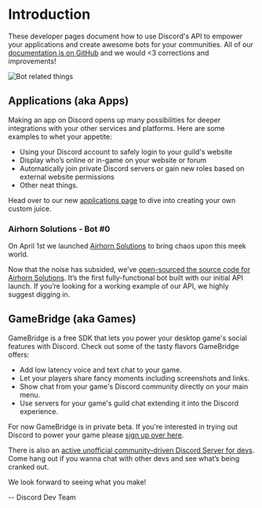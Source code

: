 # Introduction

These developer pages document how to use Discord's API to empower your applications and create awesome bots for your
communities. All of our [documentation is on GitHub](https://github.com/hammerandchisel/discord-api-docs) and we would
<3 corrections and improvements!

![Bot related things](API_center.gif)


## Applications (aka Apps)

Making an app on Discord opens up many possibilities for deeper integrations with your other services and platforms.
Here are some examples to whet your appetite:

* Using your Discord account to safely login to your guild's website
* Display who’s online or in-game on your website or forum
* Automatically join private Discord servers or gain new roles based on external website permissions
* Other neat things.

Head over to our new [applications page](#MY_APPLICATIONS/top) to dive into creating your own custom juice.


### Airhorn Solutions - Bot #0

On April 1st we launched [Airhorn Solutions](https://airhorn.solutions) to bring chaos upon this meek world.

Now that the noise has subsided, we’ve [open-sourced the source code for Airhorn Solutions](https://github.com/hammerandchisel/airhornbot). It’s the first fully-functional bot built with our initial API launch. If you’re looking for a working example of our API, we highly suggest digging in.


## GameBridge (aka Games)

GameBridge is a free SDK that lets you power your desktop game's social features with Discord. Check out some of the
tasty flavors GameBridge offers:

* Add low latency voice and text chat to your game.
* Let your players share fancy moments including screenshots and links.
* Show chat from your game's Discord community directly on your main menu.
* Use servers for your game's guild chat extending it into the Discord experience.

For now GameBridge is in private beta. If you're interested in trying out Discord to power your game please [sign up over here](https://discordapp.com/gamebridge).

There is also an [active unofficial community-driven Discord Server for devs](https://discord.gg/discord-api). Come hang out if you wanna chat with other devs and see what’s being cranked out.

We look forward to seeing what you make!

 -- Discord Dev Team

